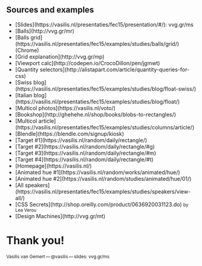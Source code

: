 ## Sources and examples

<ul class="sources">
<li>[Slides](https://vasilis.nl/presentaties/fec15/presentation/#/): vvg.gr/ms </li>
<li>[Balls](http://vvg.gr/mr)</li>
<li>[Balls grid](https://vasilis.nl/presentaties/fec15/examples/studies/balls/grid/) (Chrome)</li>
<li>[Grid explanation](http://vvg.gr/mp)</li>
<li>[Viewport calc](http://codepen.io/CrocoDillon/pen/jgmwt)</li>
<li>[Quantity selectors](http://alistapart.com/article/quantity-queries-for-css)</li>
<li>[Swiss blog](https://vasilis.nl/presentaties/fec15/examples/studies/blog/float-swiss/)</li>
<li>[Italian blog](https://vasilis.nl/presentaties/fec15/examples/studies/blog/float/)</li>
<li>[Multicol photos](https://vasilis.nl/voto/)</li>
<li>[Bookshop](http://ghehehe.nl/shop/books/blobs-to-rectangles/)</li>
<li>[Multicol article](https://vasilis.nl/presentaties/fec15/examples/studies/columns/article/)</li>
<li>[Blendle](https://blendle.com/signup/kiosk)</li>
<li>[Target #1](https://vasilis.nl/random/daily/rectangle/)</li>
<li>[Target #2](https://vasilis.nl/random/daily/rectangle/#g)</li>
<li>[Target #3](https://vasilis.nl/random/daily/rectangle/#m)</li>
<li>[Target #4](https://vasilis.nl/random/daily/rectangle/#t)</li>
<li>[Homepage](https://vasilis.nl/)</li>
<li>[Animated hue #1](https://vasilis.nl/random/works/animated/hue/)</li>
<li>[Animated hue #2](https://vasilis.nl/random/studies/animated/hue/01/)</li>
<li>[All speakers](https://vasilis.nl/presentaties/fec15/examples/studies/speakers/view-all/)</li>
<li>[CSS Secrets](http://shop.oreilly.com/product/0636920031123.do) <small> by Lea Verou</small></li>
<li>[Design Machines](http://vvg.gr/mt)</li>
</ul>


<!-- .slide: data-background="gfx/home.jpg" -->
# Thank you! <!-- .element: style="color: white; text-shadow: 1px 1px 0 black;" -->
<small>Vasilis van Gemert — @vasilis — slides: vvg.gr/ms</small> <!-- .element: style="color: white; text-shadow: 1px 1px 0 black;" -->
